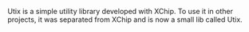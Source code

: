 Utix is a simple utility library developed with XChip.
To use it in other projects, it was separated from XChip and is now a small lib called Utix.
